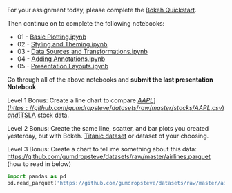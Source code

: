 For your assignment today, please complete the [Bokeh Quickstart](https://docs.bokeh.org/en/latest/docs/user_guide/quickstart.html).

Then continue on to complete the following notebooks:
- 01 - [Basic Plotting.ipynb](https://github.com/daniel-dc-cd/data_science/blob/master/daily_materials/bokeh-notebooks/tutorial/01%20-%20Basic%20Plotting.ipynb)
- 02 - [Styling and Theming.ipynb](https://github.com/daniel-dc-cd/data_science/blob/master/daily_materials/bokeh-notebooks/tutorial/02%20-%20Styling%20and%20Theming.ipynb)
- 03 - [Data Sources and Transformations.ipynb](https://github.com/daniel-dc-cd/data_science/blob/master/daily_materials/bokeh-notebooks/tutorial/03%20-%20Data%20Sources%20and%20Transformations.ipynb)
- 04 - [Adding Annotations.ipynb](https://github.com/daniel-dc-cd/data_science/blob/master/daily_materials/bokeh-notebooks/tutorial/04%20-%20Adding%20Annotations.ipynb)
- 05 - [Presentation Layouts.ipynb](https://github.com/daniel-dc-cd/data_science/blob/master/daily_materials/bokeh-notebooks/tutorial/05%20-%20Presentation%20Layouts.ipynb)

Go through all of the above notebooks and **submit the last presentation Notebook**.

Level 1 Bonus: Create a line chart to compare [$AAPL](https://github.com/gumdropsteve/datasets/raw/master/stocks/AAPL.csv) and [$TSLA](https://github.com/gumdropsteve/datasets/raw/master/stocks/TSLA.csv) stock data.

Level 2 Bonus: Create the same line, scatter, and bar plots you created yesterday, but with Bokeh. [Titanic dataset](https://raw.githubusercontent.com/gumdropsteve/intro_to_python/main/day_09/data/titanic.csv) or dataset of your choosing.

Level 3 Bonus: Create a chart to tell me something about this data: https://github.com/gumdropsteve/datasets/raw/master/airlines.parquet (how to read in below)
```python
import pandas as pd
pd.read_parquet('https://github.com/gumdropsteve/datasets/raw/master/airlines.parquet')
```
